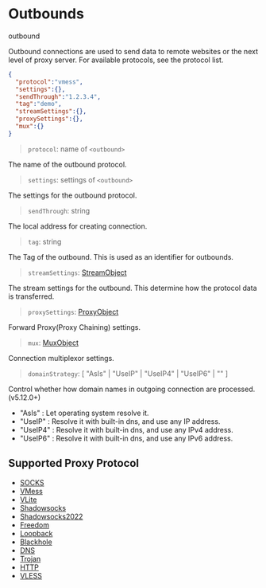 # Outbounds
outbound

Outbound connections are used to send data to remote websites or the next level of proxy server. For available protocols, see the protocol list.

```json
{
  "protocol":"vmess",
  "settings":{},
  "sendThrough":"1.2.3.4",
  "tag":"demo",
  "streamSettings":{},
  "proxySettings":{},
  "mux":{}
}
```

> `protocol`: name of `<outbound>`

The name of the outbound protocol.

> `settings`: settings of `<outbound>`

The settings for the outbound protocol.

> `sendThrough`: string

The local address for creating connection.

> `tag`: string

The Tag of the outbound. This is used as an identifier for outbounds.

> `streamSettings`: [StreamObject](stream.md)

The stream settings for the outbound. This determine how the protocol data is transferred.

> `proxySettings`: [ProxyObject](#proxyobject)

Forward Proxy(Proxy Chaining) settings.

> `mux`: [MuxObject](#muxobject)

Connection multiplexor settings.

> `domainStrategy`: [ "AsIs" | "UseIP" | "UseIP4" | "UseIP6" | "" ]

Control whether how domain names in outgoing connection are processed. (v5.12.0+)

- "AsIs" : Let operating system resolve it.
- "UseIP" : Resolve it with built-in dns, and use any IP address.
- "UseIP4" : Resolve it with built-in dns, and use any IPv4 address.
- "UseIP6" : Resolve it with built-in dns, and use any IPv6 address.

## Supported Proxy Protocol

* [SOCKS](proxy/socks.md)
* [VMess](proxy/vmess.md)
* [VLite](proxy/vlite.md)
* [Shadowsocks](proxy/shadowsocks.md)
* [Shadowsocks2022](proxy/shadowsocks2022.md)
* [Freedom](proxy/freedom.md)
* [Loopback](proxy/loopback.md)
* [Blackhole](proxy/blackhole.md)
* [DNS](proxy/dns.md)
* [Trojan](proxy/trojan.md)
* [HTTP](proxy/http.md)
* [VLESS](proxy/vless.md)
